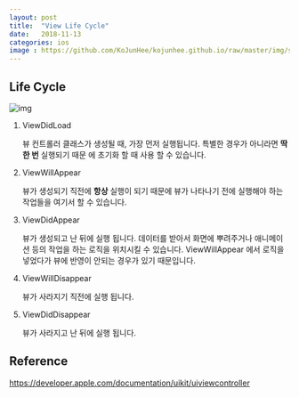 ```yaml
---
layout: post
title:  "View Life Cycle"
date:   2018-11-13
categories: ios
image : https://github.com/KoJunHee/kojunhee.github.io/raw/master/img/sl.png
---
```


## Life Cycle

![img](https://github.com/KoJunHee/kojunhee.github.io/raw/master/img/iosViewLifeCycle.png)

1. ViewDidLoad

   뷰 컨트롤러 클래스가 생성될 때, 가장 먼저 실행됩니다. 특별한 경우가 아니라면 **딱 한 번** 실행되기 때문
   에 초기화 할 때 사용 할 수 있습니다.

2. ViewWillAppear

   뷰가 생성되기 직전에 **항상** 실행이 되기 때문에 뷰가 나타나기 전에 실행해야 하는 작업들을 여기서 할 
   수 있습니다.

3. ViewDidAppear

   뷰가 생성되고 난 뒤에 실행 됩니다. 데이터를 받아서 화면에 뿌려주거나 애니메이션 등의 작업을 하는 로직을 
   위치시킬 수 있습니다. ViewWillAppear 에서 로직을 넣었다가 뷰에 반영이 안되는 경우가 있기 때문입니다.

4. ViewWillDisappear

   뷰가 사라지기 직전에 실행 됩니다.

5. ViewDidDisappear

   뷰가 사라지고 난 뒤에 실행 됩니다.

## Reference

<https://developer.apple.com/documentation/uikit/uiviewcontroller>